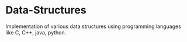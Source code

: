 # Data-Structures
Implementation of various data structures using programming languages like C, C++, java, python.
